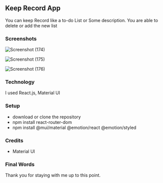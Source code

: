 

## Keep Record App

You can keep Record like a to-do List or Some description. You are able to delete or add the new list



### Screenshots

![Screenshot (174)](https://github.com/mouryasuraj/Keeping-Record-Project/assets/95537899/e8982180-736c-43fc-b7fa-84e11ae149ff)

![Screenshot (175)](https://github.com/mouryasuraj/Keeping-Record-Project/assets/95537899/c9d25ff9-1ca5-4342-9f3e-992897e1317c)

![Screenshot (176)](https://github.com/mouryasuraj/Keeping-Record-Project/assets/95537899/dda9f9c8-6cc2-45b3-b9c5-535a3213d46c)





### Technology

I used React.js, Material UI

### Setup
- download or clone the repository
- npm install react-router-dom
- npm install @mui/material @emotion/react @emotion/styled


### Credits

- Material UI


### Final Words
Thank you for staying with me up to this point.
